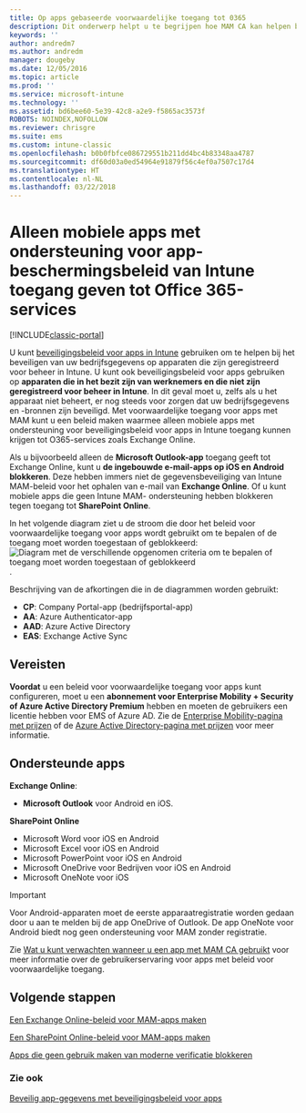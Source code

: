 ```yaml
---
title: Op apps gebaseerde voorwaardelijke toegang tot 0365
description: Dit onderwerp helpt u te begrijpen hoe MAM CA kan helpen bij het beheren van welke apps toegang hebben tot O365-services.
keywords: ''
author: andredm7
ms.author: andredm
manager: dougeby
ms.date: 12/05/2016
ms.topic: article
ms.prod: ''
ms.service: microsoft-intune
ms.technology: ''
ms.assetid: bd6bee60-5e39-42c8-a2e9-f5865ac3573f
ROBOTS: NOINDEX,NOFOLLOW
ms.reviewer: chrisgre
ms.suite: ems
ms.custom: intune-classic
ms.openlocfilehash: b0b0fbfce086729551b211dd4bc4b83348aa4787
ms.sourcegitcommit: df60d03a0ed54964e91879f56c4ef0a7507c17d4
ms.translationtype: HT
ms.contentlocale: nl-NL
ms.lasthandoff: 03/22/2018
---
```

# <a name="allow-only-mobile-apps-that-support-intune-app-protection-policies-to-access-office-365-services"></a>Alleen mobiele apps met ondersteuning voor app-beschermingsbeleid van Intune toegang geven tot Office 365-services

[!INCLUDE[classic-portal](../includes/classic-portal.md)]

U kunt [beveiligingsbeleid voor apps in Intune](protect-apps-and-data-with-microsoft-intune.md) gebruiken om te helpen bij het beveiligen van uw bedrijfsgegevens op apparaten die zijn geregistreerd voor beheer in Intune. U kunt ook beveiligingsbeleid voor apps gebruiken op **apparaten die in het bezit zijn van werknemers en die niet zijn geregistreerd voor beheer in Intune**.  In dit geval moet u, zelfs als u het apparaat niet beheert, er nog steeds voor zorgen dat uw bedrijfsgegevens en -bronnen zijn beveiligd. Met voorwaardelijke toegang voor apps met MAM kunt u een beleid maken waarmee alleen mobiele apps met ondersteuning voor beveiligingsbeleid voor apps in Intune toegang kunnen krijgen tot O365-services zoals Exchange Online.

Als u bijvoorbeeld alleen de **Microsoft Outlook-app** toegang geeft tot Exchange Online, kunt u **de ingebouwde e-mail-apps op iOS en Android blokkeren**. Deze hebben immers niet de gegevensbeveiliging van Intune MAM-beleid voor het ophalen van e-mail van **Exchange Online**. Of u kunt mobiele apps die geen Intune MAM- ondersteuning hebben blokkeren tegen toegang tot **SharePoint Online**.

In het volgende diagram ziet u de stroom die door het beleid voor voorwaardelijke toegang voor apps wordt gebruikt om te bepalen of de toegang moet worden toegestaan of geblokkeerd: ![Diagram met de verschillende opgenomen criteria om te bepalen of toegang moet worden toegestaan of geblokkeerd ](../media/mam-ca-decision-flow_simple.png).

Beschrijving van de afkortingen die in de diagrammen worden gebruikt:
* **CP**: Company Portal-app (bedrijfsportal-app)
* **AA**: Azure Authenticator-app
* **AAD**: Azure Active Directory
* **EAS**: Exchange Active Sync

## <a name="prerequisites"></a>Vereisten
**Voordat** u een beleid voor voorwaardelijke toegang voor apps kunt configureren, moet u een **abonnement voor Enterprise Mobility + Security of Azure Active Directory Premium** hebben en moeten de gebruikers een licentie hebben voor EMS of Azure AD. Zie de [Enterprise Mobility-pagina met prijzen](https://www.microsoft.com/cloud-platform/enterprise-mobility-pricing) of de [Azure Active Directory-pagina met prijzen](https://azure.microsoft.com/pricing/details/active-directory/) voor meer informatie.


## <a name="supported-apps"></a>Ondersteunde apps
**Exchange Online**:
* **Microsoft Outlook** voor Android en iOS.

**SharePoint Online**
* Microsoft Word voor iOS en Android
* Microsoft Excel voor iOS en Android
* Microsoft PowerPoint voor iOS en Android
* Microsoft OneDrive voor Bedrijven voor iOS en Android
* Microsoft OneNote voor iOS

>[!IMPORTANT]
>Voor Android-apparaten moet de eerste apparaatregistratie worden gedaan door u aan te melden bij de app OneDrive of Outlook. De app OneNote voor Android biedt nog geen ondersteuning voor MAM zonder registratie.

Zie [Wat u kunt verwachten wanneer u een app met MAM CA gebruikt](use-apps-with-mam-ca.md) voor meer informatie over de gebruikerservaring voor apps met beleid voor voorwaardelijke toegang.


## <a name="next-steps"></a>Volgende stappen
[Een Exchange Online-beleid voor MAM-apps maken](mam-ca-for-exchange-online.md)

[Een SharePoint Online-beleid voor MAM-apps maken](mam-ca-for-sharepoint-online.md)

[Apps die geen gebruik maken van moderne verificatie blokkeren](block-apps-with-no-modern-authentication.md)

### <a name="see-also"></a>Zie ook

[Beveilig app-gegevens met beveiligingsbeleid voor apps](protect-app-data-using-mobile-app-management-policies-with-microsoft-intune.md)
